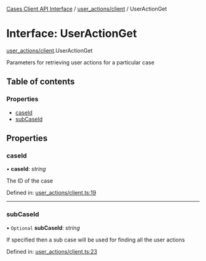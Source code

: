 [Cases Client API Interface](../cases_client_api.md) / [user_actions/client](../modules/user_actions_client.md) / UserActionGet

# Interface: UserActionGet

[user_actions/client](../modules/user_actions_client.md).UserActionGet

Parameters for retrieving user actions for a particular case

## Table of contents

### Properties

- [caseId](user_actions_client.useractionget.md#caseid)
- [subCaseId](user_actions_client.useractionget.md#subcaseid)

## Properties

### caseId

• **caseId**: *string*

The ID of the case

Defined in: [user_actions/client.ts:19](https://github.com/elastic/kibana/blob/a80791aa4cc/x-pack/plugins/cases/server/client/user_actions/client.ts#L19)

___

### subCaseId

• `Optional` **subCaseId**: *string*

If specified then a sub case will be used for finding all the user actions

Defined in: [user_actions/client.ts:23](https://github.com/elastic/kibana/blob/a80791aa4cc/x-pack/plugins/cases/server/client/user_actions/client.ts#L23)
